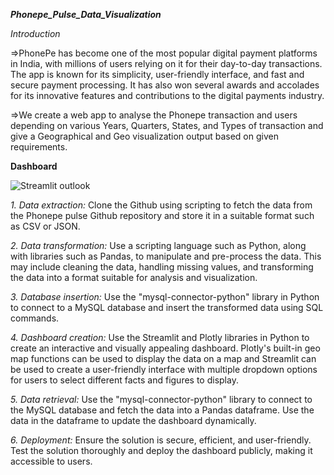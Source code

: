 ***Phonepe_Pulse_Data_Visualization***

*Introduction*

=>PhonePe has become one of the most popular digital payment platforms in India, with millions of users relying on it for their day-to-day transactions. The app is known for its simplicity, user-friendly interface, and fast and secure payment processing. It has also won several awards and accolades for its innovative features and contributions to the digital payments industry.

=>We create a web app to analyse the Phonepe transaction and users depending on various Years, Quarters, States, and Types of transaction and give a Geographical and Geo visualization output based on given requirements.

**Dashboard**

![Streamlit outlook](https://github.com/Viswanathan25/Phonepe_Pulse_Data_Visualization/assets/131848906/85762a24-907a-4a73-a2e1-7f9c658bbab2)

*1. Data extraction:*
Clone the Github using scripting to fetch the data from the Phonepe pulse Github repository and store it in a suitable format such as CSV or JSON.

*2. Data transformation:*
Use a scripting language such as Python, along with libraries such as Pandas, to manipulate and pre-process the data. This may include cleaning the data, handling missing values, and transforming the data into a format suitable for analysis and visualization.

*3. Database insertion:*
Use the "mysql-connector-python" library in Python to connect to a MySQL database and insert the transformed data using SQL commands.

*4. Dashboard creation:*
Use the Streamlit and Plotly libraries in Python to create an interactive and visually appealing dashboard. Plotly's built-in geo map functions can be used to display the data on a map and Streamlit can be used to create a user-friendly interface with multiple dropdown options for users to select different facts and figures to display.

*5. Data retrieval:*
Use the "mysql-connector-python" library to connect to the MySQL database and fetch the data into a Pandas dataframe. Use the data in the dataframe to update the dashboard dynamically.

*6. Deployment:*
Ensure the solution is secure, efficient, and user-friendly. Test the solution thoroughly and deploy the dashboard publicly, making it accessible to users.
